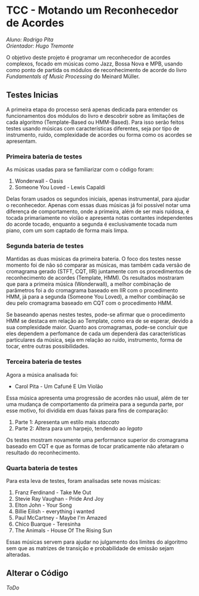 # TCC - Motando um Reconhecedor de Acordes

_Aluno: Rodrigo Pita_ <br>
_Orientador: Hugo Tremonte_

O objetivo deste projeto é programar um reconhecedor de acordes complexos, focado em músicas como Jazz, Bossa Nova e MPB, usando como ponto de partida os módulos de reconhecimento de acorde do livro _Fundamentals of Music Processing_ do Meinard Müller. 

## Testes Inicias
A primeira etapa do processo será apenas dedicada para entender os funcionamentos dos módulos do livro e descobrir sobre as limitações de cada algoritmo (Template-Based ou HMM-Based). Para isso serão feitos testes usando músicas com características diferentes, seja por tipo de instrumento, ruído, complexidade de acordes ou forma como os acordes se apresentam. 

### Primeira bateria de testes
As músicas usadas para se familiarizar com o código foram:
1. Wonderwall - Oasis
2. Someone You Loved - Lewis Capaldi

Delas foram usados os segundos iniciais, apenas instrumental, para ajudar o reconhecedor. Apenas com essas duas músicas já foi possível notar uma diferença de comportamento, onde a primeira, além de ser mais ruidosa, é tocada primariamente no violão e apresenta notas contantes independentes do acorde tocado, enquanto a segunda é exclusivamente tocada num piano, com um som captado de forma mais limpa. 

### Segunda bateria de testes
Mantidas as duas músicas da primeira bateria. O foco dos testes nesse momento foi de não só comparar as músicas, mas também cada versão de cromagrama gerado (STFT, CQT, IIR) juntamente com os procedimentos de reconhecimento de acordes (Template, HMM). Os resultados mostraram que para a primeira música (Wonderwall), a melhor combinação de parâmetros foi a do cromagrama baseado em IIR com o procedimento HMM, já para a segunda (Someone You Loved), a melhor combinação se deu pelo cromagrama baseado em CQT com o procedimento HMM. 

Se baseando apenas nestes testes, pode-se afirmar que o procedimento HMM se destaca em relação ao Template, como era de se esperar, devido a sua complexidade maior. Quanto aos cromagramas, pode-se concluir que eles dependem a perfomance de cada um dependerá das características particulares da música, seja em relação ao ruído, instrumento, forma de tocar, entre outras possibilidades.

### Terceira bateria de testes
Agora a música analisada foi:
- Carol Pita - Um Cafuné E Um Violão

Essa música apresenta uma progressão de acordes não usual, além de ter uma mudança de comportamento da primeira para a segunda parte, por esse motivo, foi dividida em duas faixas para fins de comparação:
1. Parte 1: Apresenta um estilo mais _staccato_
2. Parte 2: Altera para um harpejo, tendendo ao _legato_

Os testes mostram novamente uma performance superior do cromagrama baseado em CQT e que as formas de tocar praticamente não afetaram o resultado do reconhecimento. 

### Quarta bateria de testes
Para esta leva de testes, foram analisadas sete novas músicas:
1. Franz Ferdinand - Take Me Out
2. Stevie Ray Vaughan - Pride And Joy
3. Elton John - Your Song
4. Billie Eilish - everything i wanted
5. Paul McCartney - Maybe I'm Amazed
6. Chico Buarque - Teresinha
7. The Animals - House Of The Rising Sun

Essas músicas servem para ajudar no julgamento dos limites do algoritmo sem que as matrizes de transição e probabilidade de emissão sejam alteradas. 

## Alterar o Código
_ToDo_